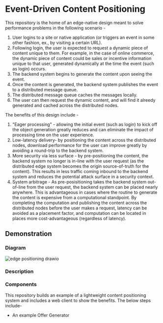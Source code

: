 # Event-Driven Content Positioning

This repository is the home of an edge-native design meant to solve performance problems in the following scenario - 

1. User logins to a site or native application (or triggers an event in some other fashion, ex., by visiting a certain URL).
2. Following login, the user is expected to request a dynamic piece of content unique to them. For example, in the case of online commerce, the dynamic piece of content could be sales or incentive information unique to that user, generated dynamically at the time the event (such as login) occurs.
3. The backend system begins to generate the content upon seeing the event.
4. Once the content is generated, the backend system publishes the event to a distributed message queue.
5. The distributed message queue caches the messages locally.
6. The user can then request the dynamic content, and will find it alreedy generated and cached across the distributed nodes. 

The benefits of this design include - 

1. "Eager processing" - allowing the initial event (such as login) to kick off the object generation greatly reduces and can eliminate the impact of processing time on the user experience. 
2. Low-latency delivery- by positioning the content across the distributed nodes, download performance for the user can improve greatly by avoiding a round-trip to the backend system.
3. More security via less surface - by pre-positioning the content, the backend system no longer is in-line with the user request (as the distributed edge system becomes the origin source-of-truth for the content). This results in less traffic coming inbound to the backend system and reduces the potential attack surface in a security context.
4. System arbitrage - As pre-posisitioning takes the backend system out-of-line from the user request, the backend system can be placed nearly anywhere. This is advantageous in cases where the routine to generate the content is expensive from a computational standpoint. By completing the computation and publishing the content across the distributed nodes before the user makes a request, latency can be avoided as a placement factor, and computation can be located in places more cost-advantageous (regardless of latency). 

## Demonstration 

### Diagram

![edge positioning drawio](https://github.com/user-attachments/assets/5ab8b7d1-4c8b-441f-8bd1-7701903c49ad)

### Description

### Components 

This repository builds an example of a lightweight content positioning system and includes a web client to show the benefits. The below steps include-

* An example Offer Generator 
